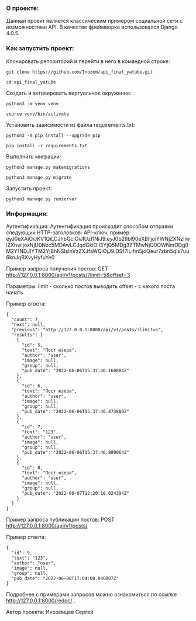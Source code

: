 ### О проекте:

Данный проект является классическим примером социальной сети с возможностями API.
В качестве фреймворка использовался Django 4.0.5.


### Как запустить проект:

Клонировать репозиторий и перейти в него в командной строке:

```
git clone https://github.com/Inozem/api_final_yatube.git
```

```
cd api_final_yatube
```

Cоздать и активировать виртуальное окружение:

```
python3 -m venv venv
```

```
source venv/bin/activate
```

Установить зависимости из файла requirements.txt:

```
python3 -m pip install --upgrade pip
```

```
pip install -r requirements.txt
```

Выполнить миграции:

```
python3 manage.py makemigrations
```
```
python3 manage.py migrate
```

Запустить проект:

```
python3 manage.py runserver
```

### Информация:


Аутентификация:
Аутентификация происходит способом отправки следующих HTTP-заголовков:
API-ключ, пример: eyJ0eXAiOiJKV1QiLCJhbGciOiJIUzI1NiJ9.eyJ0b2tlbl90eXBlIjoiYWNjZXNzIiwiZXhwIjoxNjU0Nzc5MDAwLCJqdGkiOiI3YjQ5MDg3ZTMwNjQ0OWNmODg0M2Y1NDJlYTM2YjBhNSIsInVzZXJfaWQiOjJ9.DSf7lLifm5joQeur7zbn5qis7uu6knJqBXvyHyfuYe0


Пример запроса получения постов:
GET http://127.0.0.1:8000/api/v1/posts/?limit=5&offset=3

Параметры:
limit - сколько постов выводить
offset - с какого поста начать

Пример ответа:
```
{
  "count": 7,
  "next": null,
  "previous": "http://127.0.0.1:8000/api/v1/posts/?limit=5",
  "results": [
    {
      "id": 5,
      "text": "Пост юзера",
      "author": "user",
      "image": null,
      "group": null,
      "pub_date": "2022-06-06T15:37:40.160884Z"
    },
    {
      "id": 6,
      "text": "Пост юзера",
      "author": "user",
      "image": null,
      "group": null,
      "pub_date": "2022-06-06T15:37:40.473880Z"
    },
    {
      "id": 7,
      "text": "123",
      "author": "user",
      "image": null,
      "group": null,
      "pub_date": "2022-06-06T15:37:40.889064Z"
    },
    {
      "id": 8,
      "text": "Пост юзера",
      "author": "user",
      "image": null,
      "group": null,
      "pub_date": "2022-06-07T12:20:18.024394Z"
    }
  ]
}
```


Пример запроса публикации постов:
POST http://127.0.0.1:8000/api/v1/posts/

Пример ответа:
```
{
  "id": 9,
  "text": "123",
  "author": "user",
  "image": null,
  "group": null,
  "pub_date": "2022-06-08T17:04:08.040807Z"
}
```

Подробнее с примерами запросов можно ознакомиться по ссылке http://127.0.0.1:8000/redoc/ .

Автор проекта: Иноземцев Сергей